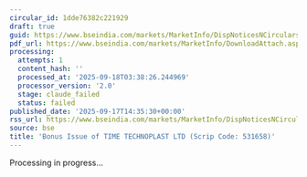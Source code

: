 ```yaml
---
circular_id: 1dde76382c221929
draft: true
guid: https://www.bseindia.com/markets/MarketInfo/DispNoticesNCirculars.aspx?Noticeid={56C7A2EA-9B35-41A3-B543-9F441543B037}&noticeno=20250917-55&dt=09/17/2025&icount=55&totcount=57&flag=0
pdf_url: https://www.bseindia.com/markets/MarketInfo/DownloadAttach.aspx?id=20250917-55&attachedId=fcb489dd-25d2-44c3-a2c4-2490def1add7
processing:
  attempts: 1
  content_hash: ''
  processed_at: '2025-09-18T03:38:26.244969'
  processor_version: '2.0'
  stage: claude_failed
  status: failed
published_date: '2025-09-17T14:35:30+00:00'
rss_url: https://www.bseindia.com/markets/MarketInfo/DispNoticesNCirculars.aspx?Noticeid={56C7A2EA-9B35-41A3-B543-9F441543B037}&noticeno=20250917-55&dt=09/17/2025&icount=55&totcount=57&flag=0
source: bse
title: 'Bonus Issue of TIME TECHNOPLAST LTD (Scrip Code: 531658)'
---
```


Processing in progress...